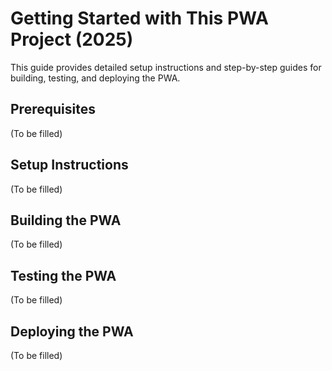 # Getting Started with This PWA Project (2025)

This guide provides detailed setup instructions and step-by-step guides for building, testing, and deploying the PWA.

## Prerequisites
(To be filled)

## Setup Instructions
(To be filled)

## Building the PWA
(To be filled)

## Testing the PWA
(To be filled)

## Deploying the PWA
(To be filled)
